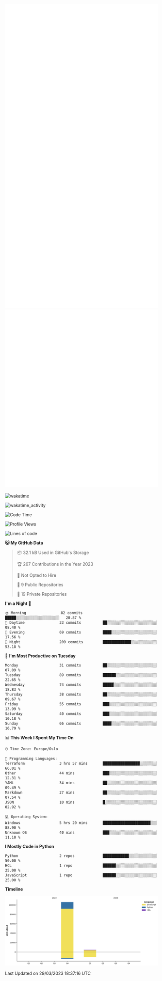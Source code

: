 ![Metrics](/metrics.svg)![Additional metrics](metrics.additional.svg)
----------------------------------------------------------------------------------------------------------------------------------------------------

[![wakatime](https://wakatime.com/badge/user/139c3dc8-b99d-475a-b6b4-e7663d03add8.svg)](https://wakatime.com/@139c3dc8-b99d-475a-b6b4-e7663d03add8)

![wakatime_activity](https://wakatime.com/share/@merca/d0fb6363-0f77-40ae-9525-9b9347ed2e36.svg)

<!--START_SECTION:waka-->
![Code Time](http://img.shields.io/badge/Code%20Time-6%2C419%20hrs%2044%20mins-blue)

![Profile Views](http://img.shields.io/badge/Profile%20Views-5-blue)

![Lines of code](https://img.shields.io/badge/From%20Hello%20World%20I%27ve%20Written-110.4%20thousand%20lines%20of%20code-blue)

**🐱 My GitHub Data** 

> 📦 32.1 kB Used in GitHub's Storage 
 > 
> 🏆 267 Contributions in the Year 2023
 > 
> 🚫 Not Opted to Hire
 > 
> 📜 9 Public Repositories 
 > 
> 🔑 19 Private Repositories 
 > 
**I'm a Night 🦉** 

```text
🌞 Morning                82 commits          █████░░░░░░░░░░░░░░░░░░░░   20.87 % 
🌆 Daytime                33 commits          ██░░░░░░░░░░░░░░░░░░░░░░░   08.40 % 
🌃 Evening                69 commits          ████░░░░░░░░░░░░░░░░░░░░░   17.56 % 
🌙 Night                  209 commits         █████████████░░░░░░░░░░░░   53.18 % 
```
📅 **I'm Most Productive on Tuesday** 

```text
Monday                   31 commits          ██░░░░░░░░░░░░░░░░░░░░░░░   07.89 % 
Tuesday                  89 commits          ██████░░░░░░░░░░░░░░░░░░░   22.65 % 
Wednesday                74 commits          █████░░░░░░░░░░░░░░░░░░░░   18.83 % 
Thursday                 38 commits          ██░░░░░░░░░░░░░░░░░░░░░░░   09.67 % 
Friday                   55 commits          ███░░░░░░░░░░░░░░░░░░░░░░   13.99 % 
Saturday                 40 commits          ███░░░░░░░░░░░░░░░░░░░░░░   10.18 % 
Sunday                   66 commits          ████░░░░░░░░░░░░░░░░░░░░░   16.79 % 
```


📊 **This Week I Spent My Time On** 

```text
🕑︎ Time Zone: Europe/Oslo

💬 Programming Languages: 
Terraform                3 hrs 57 mins       █████████████████░░░░░░░░   66.01 % 
Other                    44 mins             ███░░░░░░░░░░░░░░░░░░░░░░   12.31 % 
YAML                     34 mins             ██░░░░░░░░░░░░░░░░░░░░░░░   09.49 % 
Markdown                 27 mins             ██░░░░░░░░░░░░░░░░░░░░░░░   07.54 % 
JSON                     10 mins             █░░░░░░░░░░░░░░░░░░░░░░░░   02.92 % 

💻 Operating System: 
Windows                  5 hrs 20 mins       ██████████████████████░░░   88.90 % 
Unknown OS               40 mins             ███░░░░░░░░░░░░░░░░░░░░░░   11.10 % 
```

**I Mostly Code in Python** 

```text
Python                   2 repos             ████████████░░░░░░░░░░░░░   50.00 % 
HCL                      1 repo              ██████░░░░░░░░░░░░░░░░░░░   25.00 % 
JavaScript               1 repo              ██████░░░░░░░░░░░░░░░░░░░   25.00 % 
```



**Timeline**

![Lines of Code chart](https://raw.githubusercontent.com/merca/merca/current/assets/bar_graph.png)


 Last Updated on 29/03/2023 18:37:16 UTC
<!--END_SECTION:waka-->
